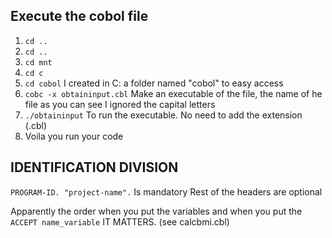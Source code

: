 ## Execute the cobol file
1. `cd ..`
2. `cd ..`
3. `cd mnt`
4. `cd c`
5. `cd cobol` I created in C: a folder named "cobol" to easy access
6. `cobc -x obtaininput.cbl` Make an executable of the file, the name of he file as you can see I ignored the capital letters
7. `./obtaininput` To run the executable. No need to add the extension (.cbl)
8. Voila you run your code

## IDENTIFICATION DIVISION
`PROGRAM-ID. "project-name".` Is mandatory
Rest of the headers are optional

Apparently the order when you put the variables and when you put
the `ACCEPT name_variable` IT MATTERS. (see calcbmi.cbl)